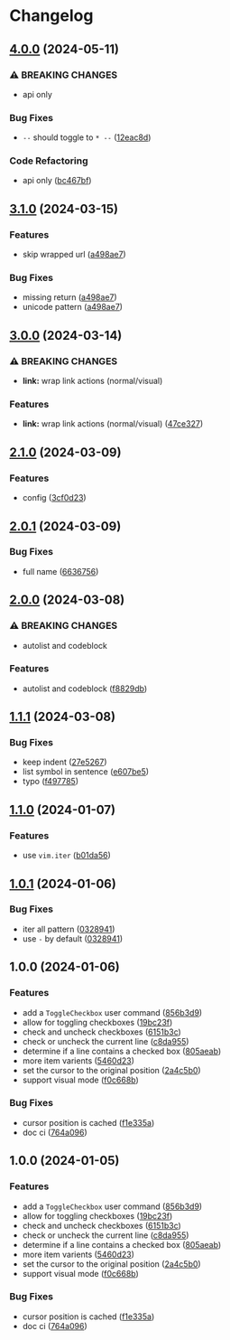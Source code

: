 # Changelog

## [4.0.0](https://github.com/phanen/mder.nvim/compare/v3.1.0...v4.0.0) (2024-05-11)


### ⚠ BREAKING CHANGES

* api only

### Bug Fixes

* `--` should toggle to `* --` ([12eac8d](https://github.com/phanen/mder.nvim/commit/12eac8dace9cb0f21702d3b8724ae827415a9daa))


### Code Refactoring

* api only ([bc467bf](https://github.com/phanen/mder.nvim/commit/bc467bf742c1119d477e72fb0cbaff5c8b21aa78))

## [3.1.0](https://github.com/phanen/mder.nvim/compare/v3.0.0...v3.1.0) (2024-03-15)


### Features

* skip wrapped url ([a498ae7](https://github.com/phanen/mder.nvim/commit/a498ae7fa792999c0143027cfac10d09187d8b06))


### Bug Fixes

* missing return ([a498ae7](https://github.com/phanen/mder.nvim/commit/a498ae7fa792999c0143027cfac10d09187d8b06))
* unicode pattern ([a498ae7](https://github.com/phanen/mder.nvim/commit/a498ae7fa792999c0143027cfac10d09187d8b06))

## [3.0.0](https://github.com/phanen/mder.nvim/compare/v2.1.0...v3.0.0) (2024-03-14)


### ⚠ BREAKING CHANGES

* **link:** wrap link actions (normal/visual)

### Features

* **link:** wrap link actions (normal/visual) ([47ce327](https://github.com/phanen/mder.nvim/commit/47ce3271c1f736912d36fd9e45180fc2a33c0c1d))

## [2.1.0](https://github.com/phanen/mder.nvim/compare/v2.0.1...v2.1.0) (2024-03-09)


### Features

* config ([3cf0d23](https://github.com/phanen/mder.nvim/commit/3cf0d2373a6f510d2a2a667ec543845a9bb6ea57))

## [2.0.1](https://github.com/phanen/mder.nvim/compare/v2.0.0...v2.0.1) (2024-03-09)


### Bug Fixes

* full name ([6636756](https://github.com/phanen/mder.nvim/commit/66367564b96f4e4038b6bc80ebc844a476f4096e))

## [2.0.0](https://github.com/phanen/mder.nvim/compare/v1.1.1...v2.0.0) (2024-03-08)


### ⚠ BREAKING CHANGES

* autolist and codeblock

### Features

* autolist and codeblock ([f8829db](https://github.com/phanen/mder.nvim/commit/f8829db44135d6a5520759afc73e0fab78941967))

## [1.1.1](https://github.com/phanen/toggle-checkbox.nvim/compare/v1.1.0...v1.1.1) (2024-03-08)


### Bug Fixes

* keep indent ([27e5267](https://github.com/phanen/toggle-checkbox.nvim/commit/27e526789fe35f0201fdf8e9dd6b1ed246862e33))
* list symbol in sentence ([e607be5](https://github.com/phanen/toggle-checkbox.nvim/commit/e607be54e93ffcba595a8b8a8db29a2fd1926074))
* typo ([f497785](https://github.com/phanen/toggle-checkbox.nvim/commit/f497785048e1a11a250dadcdc4c7f3acda96aa47))

## [1.1.0](https://github.com/phanen/toggle-checkbox.nvim/compare/v1.0.1...v1.1.0) (2024-01-07)


### Features

* use `vim.iter` ([b01da56](https://github.com/phanen/toggle-checkbox.nvim/commit/b01da56f468e6ac0b3aa261b7c28ec44866ee37f))

## [1.0.1](https://github.com/phanen/toggle-checkbox.nvim/compare/v1.0.0...v1.0.1) (2024-01-06)


### Bug Fixes

* iter all pattern ([0328941](https://github.com/phanen/toggle-checkbox.nvim/commit/03289416807beb8172aed56a2a0a99900dd32dbc))
* use `-` by default ([0328941](https://github.com/phanen/toggle-checkbox.nvim/commit/03289416807beb8172aed56a2a0a99900dd32dbc))

## 1.0.0 (2024-01-06)


### Features

* add a `ToggleCheckbox` user command ([856b3d9](https://github.com/phanen/toggle-checkbox.nvim/commit/856b3d99cde6eac0a0ab6085d2a5fca695b02352))
* allow for toggling checkboxes ([19bc23f](https://github.com/phanen/toggle-checkbox.nvim/commit/19bc23fc3e98869570f2baa9814f27eaa57cc659))
* check and uncheck checkboxes ([6151b3c](https://github.com/phanen/toggle-checkbox.nvim/commit/6151b3c0e21c2ec65861927037892ae548190f08))
* check or uncheck the current line ([c8da955](https://github.com/phanen/toggle-checkbox.nvim/commit/c8da95500405470af90fba34bc6a8affbcf897d9))
* determine if a line contains a checked box ([805aeab](https://github.com/phanen/toggle-checkbox.nvim/commit/805aeab26557e3b0c2da60db4caec04307ca5c25))
* more item varients ([5460d23](https://github.com/phanen/toggle-checkbox.nvim/commit/5460d239c69f7643753d0f21d92c914ecc8b8014))
* set the cursor to the original position ([2a4c5b0](https://github.com/phanen/toggle-checkbox.nvim/commit/2a4c5b068254f6162a733cb6f99b479e72379fef))
* support visual mode ([f0c668b](https://github.com/phanen/toggle-checkbox.nvim/commit/f0c668b27cbc7aa82df14d4d4774450a18f76d2d))


### Bug Fixes

* cursor position is cached ([f1e335a](https://github.com/phanen/toggle-checkbox.nvim/commit/f1e335a96d71a5de75458e24d8a50c09babe4a96))
* doc ci ([764a096](https://github.com/phanen/toggle-checkbox.nvim/commit/764a0967006e938525bff3199989b8c269b35470))

## 1.0.0 (2024-01-05)


### Features

* add a `ToggleCheckbox` user command ([856b3d9](https://github.com/phanen/toggle-checkbox.nvim/commit/856b3d99cde6eac0a0ab6085d2a5fca695b02352))
* allow for toggling checkboxes ([19bc23f](https://github.com/phanen/toggle-checkbox.nvim/commit/19bc23fc3e98869570f2baa9814f27eaa57cc659))
* check and uncheck checkboxes ([6151b3c](https://github.com/phanen/toggle-checkbox.nvim/commit/6151b3c0e21c2ec65861927037892ae548190f08))
* check or uncheck the current line ([c8da955](https://github.com/phanen/toggle-checkbox.nvim/commit/c8da95500405470af90fba34bc6a8affbcf897d9))
* determine if a line contains a checked box ([805aeab](https://github.com/phanen/toggle-checkbox.nvim/commit/805aeab26557e3b0c2da60db4caec04307ca5c25))
* more item varients ([5460d23](https://github.com/phanen/toggle-checkbox.nvim/commit/5460d239c69f7643753d0f21d92c914ecc8b8014))
* set the cursor to the original position ([2a4c5b0](https://github.com/phanen/toggle-checkbox.nvim/commit/2a4c5b068254f6162a733cb6f99b479e72379fef))
* support visual mode ([f0c668b](https://github.com/phanen/toggle-checkbox.nvim/commit/f0c668b27cbc7aa82df14d4d4774450a18f76d2d))


### Bug Fixes

* cursor position is cached ([f1e335a](https://github.com/phanen/toggle-checkbox.nvim/commit/f1e335a96d71a5de75458e24d8a50c09babe4a96))
* doc ci ([764a096](https://github.com/phanen/toggle-checkbox.nvim/commit/764a0967006e938525bff3199989b8c269b35470))
